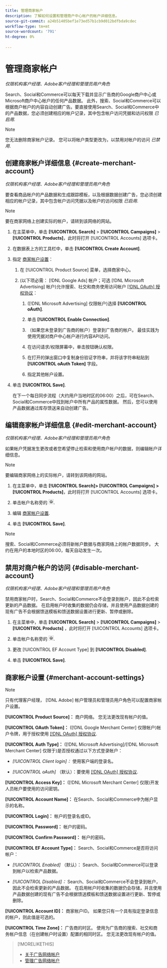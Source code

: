 ```yaml
---
title: 管理商家帐户
description: 了解如何设置和管理商户中心帐户的帐户详细信息。
source-git-commit: a24b51405bef1e73ed57b1cb9d012bdfbda9cdec
workflow-type: tm+mt
source-wordcount: '791'
ht-degree: 0%

---
```


# 管理商家帐户

*仅限机构客户经理、Adobe客户经理和管理员用户角色*

Search、Social和Commerce可以每天下载并显示广告商的Google商户中心或Microsoft商户中心帐户的任何产品数据。 此外，搜索、Social和Commerce可以根据商户帐户的内容自动创建广告。要直接使用Search、Social和Commerce中的产品数据，您必须创建相应的帐户记录，其中包含帐户访问凭据和访问权限 *已启用*.

>[!NOTE]
>
>您无法删除商家帐户记录。 您可以将帐户类型更改为，以禁用对帐户的访问 *已禁用*.

## 创建商家帐户详细信息 {#create-merchant-account}

*仅限机构客户经理、Adobe客户经理和管理员用户角色*

要查看商品帐户的产品数据和生成跟踪模板，以及根据数据创建广告，您必须创建相应的帐户记录，其中包含帐户访问凭据以及帐户的访问权限 *已启用*.

>[!NOTE]
>
>要在商家网络上创建实际的帐户，请转到该网络的网站。

1. 在主菜单中，单击 **[!UICONTROL Search]** \> **[!UICONTROL Campaigns]** \> **[!UICONTROL Products]**，此时将打开 [!UICONTROL Accounts] 选项卡。

1. 在数据表上方的工具栏中，单击 **[!UICONTROL Create Account]**.

1. 指定 [商家帐户设置](#merchant-account-settings)：

   1. 在 [!UICONTROL Product Source] 菜单，选择商家中心。

   1. (以下项必需： [!DNL Google Ads] 帐户；可选 [!DNL Microsoft Advertising] 帐户)允许搜索、社交和商务使用访问帐户 [[!DNL OAuth] 授权协议](https://oauth.net/2/)：

      1. ([!DNL Microsoft Advertising] 仅限帐户)选择 **[!UICONTROL oAuth]**.

      1. 单击 **[!UICONTROL Enable Connection]**.

      1. （如果您未登录到广告商的帐户）登录到广告商的帐户。 最佳实践为使用凭据对商户中心帐户进行内容API访问。

      1. 在访问请求/权限屏幕中，单击按钮确认权限。

      1. 在打开的弹出窗口中复制身份验证字符串，并将该字符串粘贴到 **[!UICONTROL oAuth Token]** 字段。

      1. 指定其他帐户设置。

1. 单击 **[!UICONTROL Save]**.

   在下一个每日同步流程（大约用户当地时区的06:00）之后，可在Search、Social和Commerce中找到帐户中所有产品的属性数据。 然后，您可以使用产品数据通过库存馈送来自动创建广告。

## 编辑商家帐户详细信息 {#edit-merchant-account}

*仅限机构客户经理、Adobe客户经理和管理员用户角色*

如果帐户凭据发生更改或者您希望停止检索和使用商户帐户的数据，则编辑帐户详细信息。

>[!NOTE]
>
>要编辑商家网络上的实际帐户，请转到该网络的网站。

1. 在主菜单中，单击 **[!UICONTROL Search]\> [!UICONTROL Campaigns] \>[!UICONTROL Products]**，此时将打开 [!UICONTROL Accounts] 选项卡。

1. 单击帐户名称旁的 ![查看/编辑设置](/help/search-social-commerce/assets/settings.png "查看/编辑设置").

1. 编辑 [商家帐户设置](#merchant-account-settings).

1. 单击 **[!UICONTROL Save]**.

>[!NOTE]
>
>搜索、Social和Commerce必须将新帐户数据与商家网络上的帐户数据同步。 大约在用户的本地时区的06:00，每天自动发生一次。

## 禁用对商户帐户的访问 {#disable-merchant-account}

*仅限机构客户经理、Adobe客户经理和管理员用户角色*

禁用商家帐户时，Search、Social和Commerce不会登录到帐户，因此不会检索更新的产品数据。 在启用帐户时收集的数据仍会存储，并且使用产品数据创建的现有广告不会根据馈送模板和馈送数据设置进行更新、暂停或删除。

1. 在主菜单中，单击 **[!UICONTROL Search]** \> **[!UICONTROL Campaigns]** \> **[!UICONTROL Products]** ，此时将打开 [!UICONTROL Accounts] 选项卡。

1. 单击帐户名称旁的 ![查看/编辑设置](/help/search-social-commerce/assets/settings.png "查看/编辑设置").

1. 更改 [!UICONTROL EF Account Type] 到 **[!UICONTROL Disabled]**.

1. 单击 **[!UICONTROL Save]**.

## 商家帐户设置 {#merchant-account-settings}

>[!NOTE]
>
>只有代理客户经理， [!DNL Adobe] 帐户管理员和管理员用户角色可以配置商家帐户设置。

**[!UICONTROL Product Source]：** 商户网络。 您无法更改现有帐户的值。

**[!UICONTROL OAuth Token]：** ([!DNL Google Merchant Center] 仅限帐户)帐户令牌，用于授权使用 [[!DNL OAuth] 授权协议](https://oauth.net/2/).

**[!UICONTROL Auth Type]：** ([!DNL Microsoft Advertising]/[!DNL Microsoft Merchant Center] 仅限于)是否授权通过以下方式登录帐户：

* *[!UICONTROL Client login]：* 使用客户端的登录名。

* *[!UICONTROL oAuth]* （默认）：要使用 [[!DNL OAuth] 授权协议](https://oauth.net/2/).

**[!UICONTROL Access Key]：** ([!DNL Microsoft Merchant Center] 仅限)开发人员帐户要使用的访问密钥。

**[!UICONTROL Account Name]：** 在Search、Social和Commerce中为帐户显示的名称。

**[!UICONTROL Login]：** 帐户的登录名或ID。

**[!UICONTROL Password]：** 帐户的密码。

**[!UICONTROL Confirm Password]：** 帐户的密码。

**[!UICONTROL EF Account Type]：** Search、Social和Commerce是否将访问帐户：

* *[!UICONTROL Enabled]* （默认）： Search、Social和Commerce可以登录到帐户以检索产品数据。

* *[!UICONTROL Disabled]：* Search、Social和Commerce不会登录到帐户，因此不会检索更新的产品数据。 在启用帐户时收集的数据仍会存储，并且使用产品数据创建的现有广告不会根据馈送模板和馈送数据设置进行更新、暂停或删除。

**[!UICONTROL Account ID]：** 商家帐户ID。 如果您只有一个具有指定登录信息的帐户，则此值是可选的。

**[!UICONTROL Time Zone]：** 广告商的时区。 使用为广告商的搜索、社交和商务帐户信息（在创建帐户时设置）配置的相同时区。 您无法更改现有帐户的值。

>[!MORELIKETHIS]
>
>* [关于广告网络帐户](ad-network-account-about.md)
>* [管理广告网络帐户](ad-network-account-manage.md)
